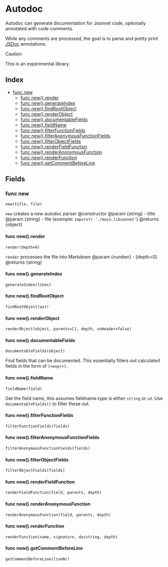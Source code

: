 # Autodoc

Autodoc can generate documentation for Jsonnet code, optionally annotated with code comments.

While any comments are processed, the goal is to parse and pretty print [JSDoc](https://jsdoc.app/) annotations.

> [!CAUTION]
> This is an experimental library.

## Index

* [func new](func-new)
  * [func new().render](func-newrender)
  * [func new().generateIndex](func-newgenerateindex)
  * [func new().findRootObject](func-newfindrootobject)
  * [func new().renderObject](func-newrenderobject)
  * [func new().documentableFields](func-newdocumentablefields)
  * [func new().fieldName](func-newfieldname)
  * [func new().filterFunctionFields](func-newfilterfunctionfields)
  * [func new().filterAnonymousFunctionFields](func-newfilteranonymousfunctionfields)
  * [func new().filterObjectFields](func-newfilterobjectfields)
  * [func new().renderFieldFunction](func-newrenderfieldfunction)
  * [func new().renderAnonymousFunction](func-newrenderanonymousfunction)
  * [func new().renderFunction](func-newrenderfunction)
  * [func new().getCommentBeforeLine](func-newgetcommentbeforeline)

## Fields

### func new

```jsonnet
new(title, file)
```

`new` creates a new autodoc parser
@constructor
@param {string} - title
@param {string} - file (example: `imporstr './main.libsonnet'`)
@returns {object}

#### func new().render

```jsonnet
render(depth=0)
```

`render` processes the file into Markdown
@param {number} - [depth=0]
@returns {string}

#### func new().generateIndex

```jsonnet
generateIndex(lines)
```

#### func new().findRootObject

```jsonnet
findRootObject(ast)
```

#### func new().renderObject

```jsonnet
renderObject(object, parents=[], depth, noHeader=false)
```

#### func new().documentableFields

```jsonnet
documentableFields(object)
```

Find fields that can be documented.
This essentially filters out calculated fields in the form of `[<expr>]`.

#### func new().fieldName

```jsonnet
fieldName(field)
```

Get the field name, this assumes fieldname.type is either `string` or `id`.
Use `documentableFields()` to filter these out.

#### func new().filterFunctionFields

```jsonnet
filterFunctionFields(fields)
```

#### func new().filterAnonymousFunctionFields

```jsonnet
filterAnonymousFunctionFields(fields)
```

#### func new().filterObjectFields

```jsonnet
filterObjectFields(fields)
```

#### func new().renderFieldFunction

```jsonnet
renderFieldFunction(field, parents, depth)
```

#### func new().renderAnonymousFunction

```jsonnet
renderAnonymousFunction(field, parents, depth)
```

#### func new().renderFunction

```jsonnet
renderFunction(name, signature, docstring, depth)
```

#### func new().getCommentBeforeLine

```jsonnet
getCommentBeforeLine(lineNr)
```
